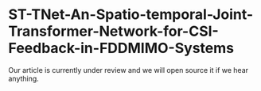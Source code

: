 # ST-TNet-An-Spatio-temporal-Joint-Transformer-Network-for-CSI-Feedback-in-FDDMIMO-Systems
Our article is currently under review and we will open source it if we hear anything.
